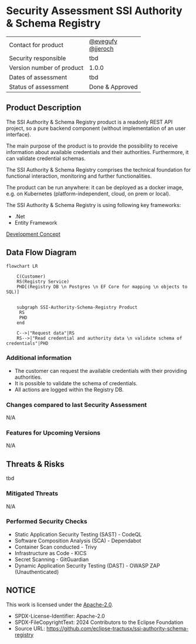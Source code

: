 # Security Assessment SSI Authority & Schema Registry

|                           |                                                                                                          |
| :------------------------ | :------------------------------------------------------------------------------------------------------- |
| Contact for product       | [@evegufy](https://github.com/evegufy) <br> [@jjeroch](https://github.com/jjeroch)                       |
| Security responsible      | tbd                                                                                                      |
| Version number of product | 1.0.0                                                                                                    |
| Dates of assessment       | tbd                                                                                                      |
| Status of assessment      | Done & Approved                                                                                          |

## Product Description

The SSI Authority & Schema Registry product is a readonly REST API project, so a pure backend component (without implementation of an user interface).

The main purpose of the product is to provide the possibility to receive information about available credentials and their authorities. Furthermore, it can validate credential schemas.

The SSI Authority & Schema Registry comprises the technical foundation for functional interaction, monitoring and further functionalities.

The product can be run anywhere: it can be deployed as a docker image, e.g. on Kubernetes (platform-independent, cloud, on prem or local).

The SSI Authority & Schema Registry is using following key frameworks:

- .Net
- Entity Framework

[Development Concept](./Development%20Concept.md)

## Data Flow Diagram

```mermaid
flowchart LR

    C(Customer)
    RS(Registry Service)
    PHD[(Registry DB \n Postgres \n EF Core for mapping \n objects to SQL)]

   
    subgraph SSI-Authority-Schema-Registry Product
     RS
     PHD
    end

    C-->|"Request data"|RS
    RS-->|"Read credential and authority data \n validate schema of credentials"|PHD
```

### Additional information

* The customer can request the available credentials with their providing authorities.
* It is possible to validate the schema of credentials.
* All actions are logged within the Registry DB.

### Changes compared to last Security Assessment

N/A

### Features for Upcoming Versions

N/A

## Threats & Risks

tbd

### Mitigated Threats

N/A

### Performed Security Checks

- Static Application Security Testing (SAST) - CodeQL
- Software Composition Analysis (SCA) - Dependabot
- Container Scan conducted - Trivy
- Infrastructure as Code - KICS
- Secret Scanning - GitGuardian
- Dynamic Application Security Testing (DAST) - OWASP ZAP (Unauthenticated)

## NOTICE

This work is licensed under the [Apache-2.0](https://www.apache.org/licenses/LICENSE-2.0).

- SPDX-License-Identifier: Apache-2.0
- SPDX-FileCopyrightText: 2024 Contributors to the Eclipse Foundation
- Source URL: https://github.com/eclipse-tractusx/ssi-authority-schema-registry

